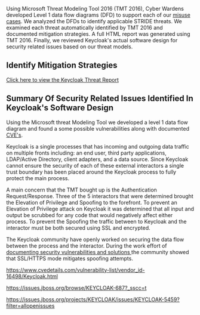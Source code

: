 Using Microsoft Threat Modeling Tool 2016 (TMT 2016), Cyber Wardens developed Level 1 data flow diagrams (DFD) to support each of our <a href="https://github.com/DanielLucier/CYBER8420-SemesterProject/tree/master/MisuseCases">misuse cases</a>. We analyzed the DFDs to identify applicable STRIDE threats. We examined each threat automatically identified by TMT 2016 and documented mitigation strategies. A full HTML report was generated using TMT 2016. Finally, we reviewed Keycloak's actual software design for security related issues based on our threat models.

Identify Mitigation Strategies
------------------------------

<a href = "https://daniellucier.github.io/CYBER8420-SemesterProject/ThreatModels/Reports/Keycloak-Threat-Report.html">Click here to view the Keycloak Threat Report</a>

Summary Of Security Related Issues Identified In Keycloak's Software Design
----------------------------------------------------------------------------

Using the Microsoft threat Modeling Tool we developed a level 1 data flow diagram and found a some possible vulnerabilities along with documented <a href = "https://www.cvedetails.com/vulnerability-list/vendor_id-16498/Keycloak.html">CVE's</a>.

Keycloak is a single processes that has incoming and outgoing data traffic on multiple fronts including: an end user, third party applications, LDAP/Active Directory, client adapters, and a data source. Since Keycloak cannot ensure the security of each of these external interactors a single trust boundary has been placed around the Keycloak process to fully protect the main process.

A main concern that the TMT bought up is the Authentication Request/Response. Three of the 5 interactors that were determined brought the Elevation of Privilege and Spoofing to the forefront. To prevent an Elevation of Privilege attack on Keycloak it was determined that all input and output be scrubbed for any code that would negatively affect either process. To prevent the Spoofing the traffic between to Keycloak and the interactor must be both secured using SSL and encrypted.

The Keycloak community have openly worked on securing the data flow between the process and the interactor. During the work effort of <a href = "https://issues.jboss.org/browse/KEYCLOAK-687?_sscc=t"> documenting security vulnerabilities and solutions </a> the community showed that SSL/HTTPS mode mitigates spoofing attempts. 


https://www.cvedetails.com/vulnerability-list/vendor_id-16498/Keycloak.html

https://issues.jboss.org/browse/KEYCLOAK-687?_sscc=t

https://issues.jboss.org/projects/KEYCLOAK/issues/KEYCLOAK-5459?filter=allopenissues






